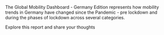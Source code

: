 The Global Mobility Dashboard - Germany Edition represents how mobility trends in Germany have changed since the Pandemic - pre lockdown and during the phases of lockdown across several categories.

Explore this report and share your thoughts

